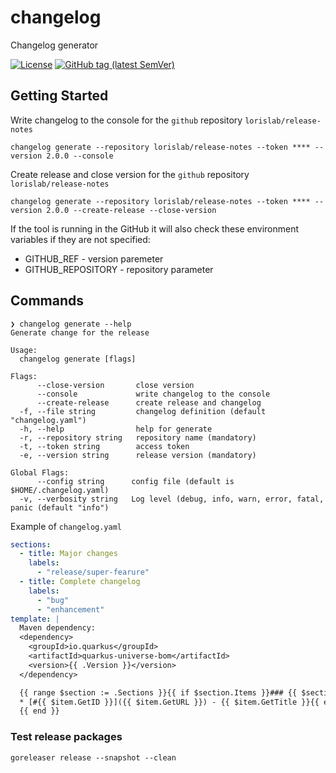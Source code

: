 # changelog

Changelog generator

[![License](https://img.shields.io/github/license/lorislab/changelog?style=for-the-badge&logo=apache)](https://www.apache.org/licenses/LICENSE-2.0)
[![GitHub tag (latest SemVer)](https://img.shields.io/github/v/tag/lorislab/changelog?logo=github&style=for-the-badge)](https://github.com/lorislab/changelog/releases/latest)

## Getting Started

Write changelog to the console for the `github` repository `lorislab/release-notes`
```shell script
changelog generate --repository lorislab/release-notes --token **** --version 2.0.0 --console
```
Create release and close version for the `github` repository `lorislab/release-notes`
```shell script
changelog generate --repository lorislab/release-notes --token **** --version 2.0.0 --create-release --close-version
```

If the tool is running in the GitHub it will also check these environment variables if they are not specified:
* GITHUB_REF - version paremeter
* GITHUB_REPOSITORY - repository parameter
 

## Commands

```shell script
❯ changelog generate --help
Generate change for the release

Usage:
  changelog generate [flags]

Flags:
      --close-version       close version
      --console             write changelog to the console
      --create-release      create release and changelog
  -f, --file string         changelog definition (default "changelog.yaml")
  -h, --help                help for generate
  -r, --repository string   repository name (mandatory)
  -t, --token string        access token
  -e, --version string      release version (mandatory)

Global Flags:
      --config string      config file (default is $HOME/.changelog.yaml)
  -v, --verbosity string   Log level (debug, info, warn, error, fatal, panic (default "info")
```
Example of `changelog.yaml`
```yaml
sections:
  - title: Major changes
    labels: 
      - "release/super-fearure"
  - title: Complete changelog
    labels: 
      - "bug"
      - "enhancement"
template: |
  Maven dependency:
  <dependency>
    <groupId>io.quarkus</groupId>
    <artifactId>quarkus-universe-bom</artifactId>
    <version>{{ .Version }}</version>
  </dependency>

  {{ range $section := .Sections }}{{ if $section.Items }}### {{ $section.GetTitle }}{{ range $item := $section.Items }}
  * [#{{ $item.GetID }}]({{ $item.GetURL }}) - {{ $item.GetTitle }}{{ end }}{{ end }}
  {{ end }}
```

### Test release packages
```
goreleaser release --snapshot --clean
```
